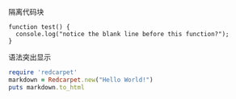 隔离代码块
```
function test() {
  console.log("notice the blank line before this function?");
}
```


语法突出显示

```ruby
require 'redcarpet'
markdown = Redcarpet.new("Hello World!")
puts markdown.to_html
```

